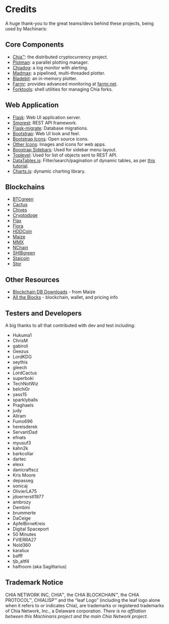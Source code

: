 
# Credits

A huge thank-you to the great teams/devs behind these projects, being used by Machinaris:

## Core Components
* [Chia™](https://www.chia.net/): the distributed cryptocurrency project.
* [Plotman](https://github.com/ericaltendorf/plotman): a parallel plotting manager.
* [Chiadog](https://github.com/martomi/chiadog): a log monitor with alerting.
* [Madmax](https://github.com/madMAx43v3r/chia-plotter): a pipelined, multi-threaded plotter.
* [Bladebit](https://github.com/harold-b/bladebit): an in-memory plotter.
* [Farmr](https://github.com/gilnobrega/farmr): provides advanced monitoring at [farmr.net](https://farmr.net).
* [Forktools](https://github.com/Qwinn1/forktools): shell utilities for managing Chia forks.

## Web Application
* [Flask](https://flask.palletsprojects.com/en/2.0.x/): Web UI application server.
* [Smorest](https://flask-smorest.readthedocs.io/en/latest/index.html): REST API framework.
* [Flask-migrate](https://flask-migrate.readthedocs.io/en/latest/): Database migrations.
* [Bootstrap](https://getbootstrap.com/): Web UI look and feel.
* [Bootstrap Icons](https://icons.getbootstrap.com/): Open source icons.
* [Other Icons](https://www.shareicon.net): Images and icons for web apps.
* [Boostrap Sidebars](https://dev.to/codeply/bootstrap-5-sidebar-examples-38pb): Used for sidebar menu layout.
* [Toplevel](https://github.com/and-semakin/marshmallow-toplevel): Used for list of objects sent to REST API.
* [DataTables.js](https://datatables.net/): Filter/search/pagination of dynamic tables, as per [this tutorial](https://blog.miguelgrinberg.com/post/beautiful-interactive-tables-for-your-flask-templates).
* [Charts.js](https://www.chartjs.org/): dynamic charting library.

## Blockchains
* [BTCgreen](https://github.com/BTCgreen-Network/btcgreen-blockchain)
* [Cactus](https://github.com/Cactus-Network/cactus-blockchain)
* [Chives](https://github.com/HiveProject2021/chives-blockchain)
* [Cryptodoge](https://github.com/CryptoDoge-Network/cryptodoge)
* [Flax](https://github.com/Flax-Network/flax-blockchain)
* [Flora](https://github.com/Flora-Network/flora-blockchain)
* [HDDCoin](https://github.com/HDDcoin-Network/hddcoin-blockchain)
* [Maize](https://github.com/Maize-Network/maize-blockchain)
* [MMX](https://github.com/madMAx43v3r/mmx-node)
* [NChain](https://gitee.com/ext9/ext9-blockchain)
* [SHIBgreen](https://github.com/BTCgreen-Network/shibgreen-blockchain)
* [Staicoin](https://github.com/STATION-I/staicoin-blockchain)
* [Stor](https://github.com/Stor-Network/stor-blockchain)

## Other Resources
* [Blockchain DB Downloads](https://chiaforksblockchain.com/) - from Maize
* [All the Blocks](https://alltheblocks.net/) - blockchain, wallet, and pricing info

## Testers and Developers

A big thanks to all that contributed with dev and test including:
* Hukuma1
* ChrisM
* gabiroli
* Geezus
* LordKDG
* seythis
* gleech
* LordCactus
* superboki
* TechNotWiz
* belchi0r
* yass15
* sparklyballs
* Praghaels
* judy
* Allram
* Fumo696
* hereisderek
* ServantDad
* efnats
* myusuf3
* kahn2k
* barkcollar
* dartec
* elexx
* danicraftscz
* Kris Moore
* depasseg
* sonicaj
* OlivierLA75
* jdoerrerstl1977
* ambrozy
* Dembini
* brummerte
* DaCeige
* ApfelBirneKreis
* Digital Spaceport
* 50 Minutes
* FVIERRA27
* Nold360
* karaliux
* bafff
* tjb_altf4
* halfroom (aka Sagittarius)

## Trademark Notice
CHIA NETWORK INC, CHIA™, the CHIA BLOCKCHAIN™, the CHIA PROTOCOL™, CHIALISP™ and the “leaf Logo” (including the leaf logo alone when it refers to or indicates Chia), are trademarks or registered trademarks of Chia Network, Inc., a Delaware corporation.  *There is no affliation between this Machinaris project and the main Chia Network project.*